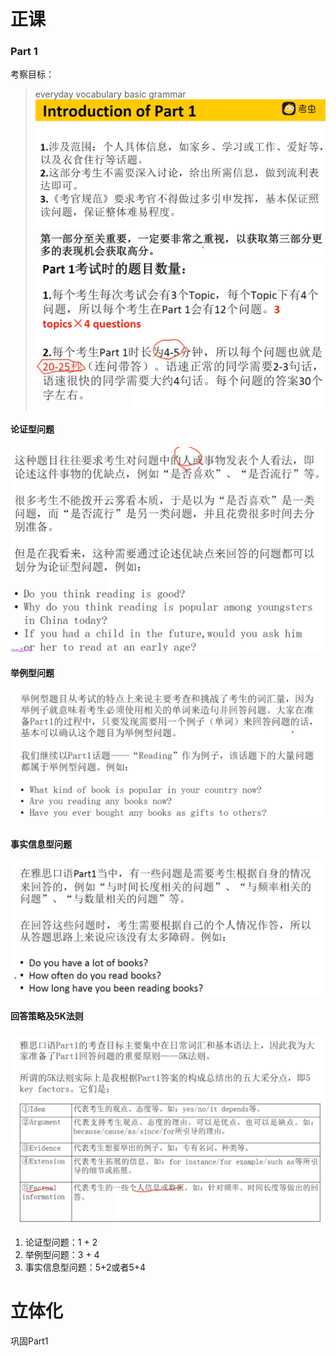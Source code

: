 # 正课 
### Part 1
考察目标：
> everyday vocabulary
> basic grammar
![image.png](https://raw.githubusercontent.com/formoree/PicGO-Picture/master/202307131658759.png)
![image.png](https://raw.githubusercontent.com/formoree/PicGO-Picture/master/202307131700944.png)
#### 论证型问题
![image.png](https://raw.githubusercontent.com/formoree/PicGO-Picture/master/202307131704343.png)
#### 举例型问题
![image.png](https://raw.githubusercontent.com/formoree/PicGO-Picture/master/202307131704777.png)
#### 事实信息型问题
![image.png](https://raw.githubusercontent.com/formoree/PicGO-Picture/master/202307131705890.png)
#### 回答策略及5K法则
![image.png](https://raw.githubusercontent.com/formoree/PicGO-Picture/master/202307131708111.png)
1. 论证型问题：1 + 2
2. 举例型问题：3 + 4
3. 事实信息型问题：5+2或者5+4

# 立体化
巩固Part1